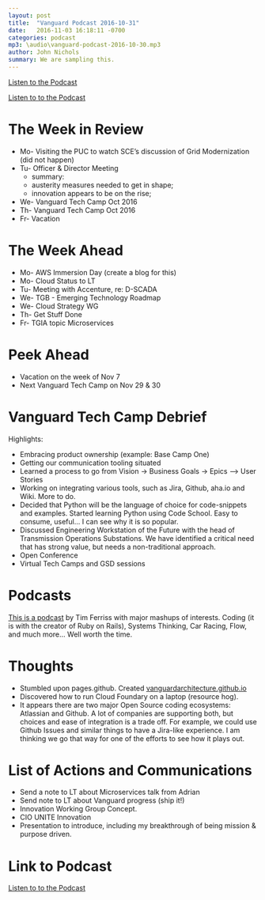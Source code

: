 ```yaml
---
layout: post
title:  "Vanguard Podcast 2016-10-31"
date:   2016-11-03 16:18:11 -0700
categories: podcast
mp3: \audio\vanguard-podcast-2016-10-30.mp3
author: John Nichols
summary: We are sampling this.
---
```


[Listen to the Podcast](\audio\vanguard-podcast-2016-10-30.mp3)

<p><a href="https://drive.google.com/open?id=0BwGWN74-VSXaQ3ZrTVY3WEUyNFU">Listen to to the Podcast</a></p>

<h1>The Week in Review</h1>

<ul class="alternate">
    
<li>Mo- Visiting the PUC to watch SCE&rsquo;s discussion of Grid Modernization (did not happen)</li>
    
<li>Tu- Officer &amp; Director Meeting
        
<ul class="alternate">
            
<li>summary:</li>
            
<li>austerity measures needed to get in shape;</li>
            
<li>innovation appears to be on the rise;</li>
        </ul>
    </li>
    
<li>We- Vanguard Tech Camp Oct 2016</li>
    
<li>Th- Vanguard Tech Camp Oct 2016</li>
    
<li>Fr- Vacation</li>
</ul>

<h1>The Week Ahead</h1>

<ul class="alternate">
    
<li>Mo- AWS Immersion Day (create a blog for this)</li>
    
<li>Mo- Cloud Status to LT</li>
    
<li>Tu- Meeting with Accenture, re: D-SCADA</li>
    
<li>We- TGB - Emerging Technology Roadmap</li>
    
<li>We- Cloud Strategy WG</li>
    
<li>Th- Get Stuff Done</li>
    
<li>Fr- TGIA topic Microservices</li>
</ul>

<h1>Peek Ahead</h1>

<ul class="alternate">
    
<li>Vacation on the week of Nov 7</li>
    
<li>Next Vanguard Tech Camp on Nov 29 &amp; 30</li>
</ul>

<h1>Vanguard Tech Camp Debrief</h1>

<p>Highlights:</p>

<ul class="alternate">
    
<li>Embracing product ownership (example: Base Camp One)</li>
    
<li>Getting our communication tooling situated</li>
    
<li>Learned a process to go from Vision -&gt; Business Goals -&gt; Epics --&gt; User Stories</li>
    
<li>Working on integrating various tools, such as Jira, Github, aha.io and Wiki. More to do.</li>
    
<li>Decided that Python will be the language of choice for code-snippets and examples. Started learning
        Python using Code School. Easy to consume, useful... I can see why it is so popular.</li>
    
<li>Discussed Engineering Workstation of the Future with the head of Transmission Operations Substations.
        We have identified a critical need that has strong value, but needs a non-traditional approach.</li>
    
<li>Open Conference</li>
    
<li>Virtual Tech Camps and GSD sessions</li>
</ul>

<h1>Podcasts</h1>

<p><a href="http://fourhourworkweek.com/2016/10/27/david-heinemeier-hansson/">This is a podcast</a>&nbsp;by
    Tim Ferriss&nbsp;with major mashups of interests. Coding (it is with the creator of Ruby on Rails),
    Systems Thinking, Car Racing, Flow, and much more&hellip; Well worth the time.</p>

<h1>Thoughts</h1>

<ul class="alternate">
    
<li>Stumbled upon pages.github. Created&nbsp;<a href="https://vanguardarchitecture.github.io">vanguardarchitecture.github.io</a></li>
    
<li>Discovered how to run Cloud Foundary on a laptop (resource hog).&nbsp;</li>
    
<li>It appears there are two major Open Source coding ecosystems: Atlassian and Github. A lot of companies
        are supporting both, but choices and ease of integration is a trade off. For example, we could
        use Github Issues and similar things to have a Jira-like experience. I am thinking we go that
        way for one of the efforts to see how it plays out.</li>
</ul>

<h1>List of Actions and Communications</h1>

<ul class="alternate">
    
<li>Send a note to LT about Microservices talk from Adrian</li>
    
<li>Send note to LT about Vanguard progress (ship it!)</li>
    
<li>Innovation Working Group Concept.</li>
    
<li>CIO UNITE Innovation</li>
    
<li>Presentation to introduce, including my breakthrough of being mission &amp; purpose driven.</li>
</ul>

<h1>Link to Podcast</h1>

<p><a href="https://drive.google.com/open?id=0BwGWN74-VSXaQ3ZrTVY3WEUyNFU">Listen to to the Podcast</a></p>
